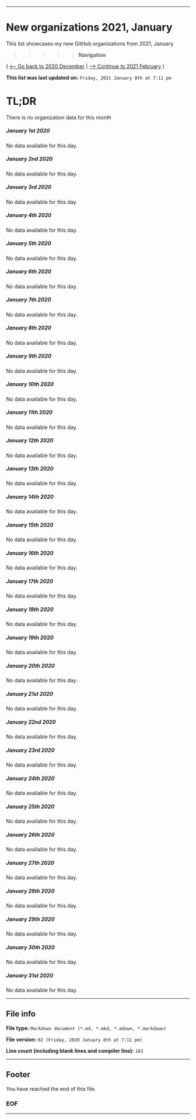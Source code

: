 
***

# New organizations 2021, January

This list showcases my new GitHub organizations from 2021, January

> > > > > **Navigation**

( [<-- Go back to 2020 December](/NewOrgs/2020/December/README.md) | [ --> Continue to 2021 February](/NewOrgs/2021/February/README.md) )

**This list was last updated on:** `Friday, 2021 January 8th at 7:11 pm`

# TL;DR

There is no organization data for this month

<!-- ##### LIST !-->

##### January 1st 2020

No data available for this day.

##### January 2nd 2020

No data available for this day.

##### January 3rd 2020

No data available for this day.

##### January 4th 2020

No data available for this day.

##### January 5th 2020

No data available for this day.

##### January 6th 2020

No data available for this day.

##### January 7th 2020

No data available for this day.

##### January 8th 2020

No data available for this day.

##### January 9th 2020

No data available for this day.

##### January 10th 2020

No data available for this day.

##### January 11th 2020

No data available for this day.

##### January 12th 2020

No data available for this day.

##### January 13th 2020

No data available for this day.

##### January 14th 2020

No data available for this day.

##### January 15th 2020

No data available for this day.

##### January 16th 2020

No data available for this day.

##### January 17th 2020

No data available for this day.

##### January 18th 2020

No data available for this day.

##### January 19th 2020

No data available for this day.

##### January 20th 2020

No data available for this day.

##### January 21st 2020

No data available for this day.

##### January 22nd 2020

No data available for this day.

##### January 23rd 2020

No data available for this day.

##### January 24th 2020

No data available for this day.

##### January 25th 2020

No data available for this day.

##### January 26th 2020

No data available for this day.

##### January 27th 2020

No data available for this day.

##### January 28th 2020

No data available for this day.

##### January 29th 2020

No data available for this day.

##### January 30th 2020

No data available for this day.

##### January 31st 2020

No data available for this day.

***

## File info

**File type:** `Markdown document (*.md, *.mkd, *.mdown, *.markdown)`

**File version:** `02 (Friday, 2020 January 8th at 7:11 pm)`

**Line count (including blank lines and compiler line):** `163`

***

## Footer

You have reached the end of this file.

### EOF

***

